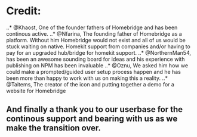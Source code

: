 # Credit:
..* @Khaost, One of the founder fathers of Homebridge and has been continous active.
..* @Nfarina, The founding father of Homebridge as a platform. Without him Homebridge would not exist and all of us would be stuck waiting on native.
  Homekit support from companies and/or having to pay for an upgraded hub/bridge for homekit support.
..* @NorthernMan54, has been an awesome sounding board for ideas and his experience with publishing on NPM has been invaluable
..* @Oznu, We asked him how we could make a prompted/guided user setup process happen and he has been more than happy to work with us on making this a reality.
..* @Taitems, The creator of the icon and putting together a demo for a website for Homebridge

## And finally a thank you to our userbase for the continous support and bearing with us as we make the transition over.
